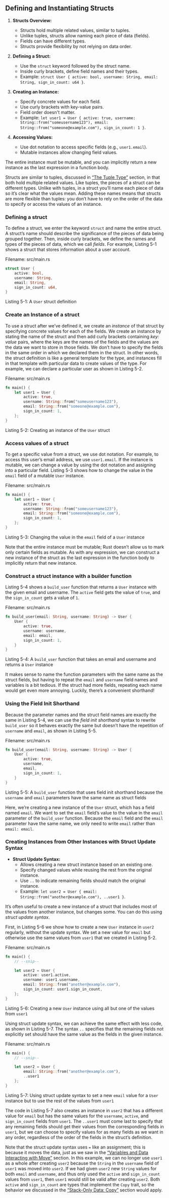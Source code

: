 ## Defining and Instantiating Structs

1. **Structs Overview:**
   - Structs hold multiple related values, similar to tuples.
   - Unlike tuples, structs allow naming each piece of data (fields).
   - Fields can have different types.
   - Structs provide flexibility by not relying on data order.

2. **Defining a Struct:**
   - Use the `struct` keyword followed by the struct name.
   - Inside curly brackets, define field names and their types.
   - Example: `struct User { active: bool, username: String, email: String, sign_in_count: u64 }`.

3. **Creating an Instance:**
   - Specify concrete values for each field.
   - Use curly brackets with key-value pairs.
   - Field order doesn't matter.
   - Example: `let user1 = User { active: true, username: String::from("someusername123"), email: String::from("someone@example.com"), sign_in_count: 1 }`.

4. **Accessing Values:**
   - Use dot notation to access specific fields (e.g., `user1.email`).
   - Mutable instances allow changing field values.

The entire instance must be mutable, and you can implicitly return a new instance as the last expression in a function body.

Structs are similar to tuples, discussed in [“The Tuple Type”](https://doc.rust-lang.org/book/ch03-02-data-types.html#the-tuple-type) section, in that both hold multiple related values. Like tuples, the pieces of a struct can be different types. Unlike with tuples, in a struct you’ll name each piece of data so it’s clear what the values mean. Adding these names means that structs are more flexible than tuples: you don’t have to rely on the order of the data to specify or access the values of an instance.

### Defining a struct

To define a struct, we enter the keyword `struct` and name the entire struct. A struct’s name should describe the significance of the pieces of data being grouped together. Then, inside curly brackets, we define the names and types of the pieces of data, which we call *fields*. For example, Listing 5-1 shows a struct that stores information about a user account.

<span class="filename">Filename: src/main.rs</span>

```rust
struct User {
    active: bool,
    username: String,
    email: String,
    sign_in_count: u64,
}
```

<span class="caption">Listing 5-1: A `User` struct definition</span>

### Create an Instance of a struct

To use a struct after we’ve defined it, we create an *instance* of that struct by specifying concrete values for each of the fields. We create an instance by stating the name of the struct and then add curly brackets containing *key: value* pairs, where the keys are the names of the fields and the values are the data we want to store in those fields. We don’t have to specify the fields in the same order in which we declared them in the struct. In other words, the struct definition is like a general template for the type, and instances fill in that template with particular data to create values of the type. For example, we can declare a particular user as shown in Listing 5-2.

<span class="filename">Filename: src/main.rs</span>

```rust
fn main() {
    let user1 = User {
        active: true,
        username: String::from("someusername123"),
        email: String::from("someone@example.com"),
        sign_in_count: 1,
    };
}
```

<span class="caption">Listing 5-2: Creating an instance of the `User` struct</span>

### Access values of a struct

To get a specific value from a struct, we use dot notation. For example, to access this user’s email address, we use `user1.email`. If the instance is mutable, we can change a value by using the dot notation and assigning into a particular field. Listing 5-3 shows how to change the value in the `email` field of a mutable `User` instance.

<span class="filename">Filename: src/main.rs</span>

```rust
fn main() {
    let user1 = User {
        active: true,
        username: String::from("someusername123"),
        email: String::from("someone@example.com"),
        sign_in_count: 1,
    };
}
```

<span class="caption">Listing 5-3: Changing the value in the `email` field of a
`User` instance</span>

Note that the entire instance must be mutable; Rust doesn’t allow us to mark only certain fields as mutable. As with any expression, we can construct a new instance of the struct as the last expression in the function body to implicitly return that new instance.

### Construct a struct instance with a builder function

Listing 5-4 shows a `build_user` function that returns a `User` instance with the given email and username. The `active` field gets the value of `true`, and the `sign_in_count` gets a value of `1`.

<span class="filename">Filename: src/main.rs</span>

```rust
fn build_user(email: String, username: String) -> User {
    User {
        active: true,
        username: username,
        email: email,
        sign_in_count: 1,
    }
}
```

<span class="caption">Listing 5-4: A `build_user` function that takes an email and username and returns a `User` instance</span>

It makes sense to name the function parameters with the same name as the struct fields, but having to repeat the `email` and `username` field names and variables is a bit tedious. If the struct had more fields, repeating each name would get even more annoying. Luckily, there’s a convenient shorthand!

### Using the Field Init Shorthand

Because the parameter names and the struct field names are exactly the same in Listing 5-4, we can use the *field init shorthand* syntax to rewrite `build_user` so it behaves exactly the same but doesn’t have the repetition of `username` and `email`, as shown in Listing 5-5.

<span class="filename">Filename: src/main.rs</span>

```rust
fn build_user(email: String, username: String) -> User {
    User {
        active: true,
        username,
        email,
        sign_in_count: 1,
    }
}
```

<span class="caption">Listing 5-5: A `build_user` function that uses field init shorthand because the `username` and `email` parameters have the same name as struct fields</span>

Here, we’re creating a new instance of the `User` struct, which has a field named `email`. We want to set the `email` field’s value to the value in the `email` parameter of the `build_user` function. Because the `email` field and the `email` parameter have the same name, we only need to write `email` rather than `email: email`.

### Creating Instances from Other Instances with Struct Update Syntax

- **Struct Update Syntax:**
  - Allows creating a new struct instance based on an existing one.
  - Specify changed values while reusing the rest from the original instance.
  - Use `..` to indicate remaining fields should match the original instance.
  - Example: `let user2 = User { email: String::from("another@example.com"), ..user1 }`.

It’s often useful to create a new instance of a struct that includes most of the values from another instance, but changes some. You can do this using *struct update syntax*.

First, in Listing 5-6 we show how to create a new `User` instance in `user2` regularly, without the update syntax. We set a new value for `email` but otherwise use the same values from `user1` that we created in Listing 5-2.

<span class="filename">Filename: src/main.rs</span>

```rust
fn main() {
    // --snip--

    let user2 = User {
        active: user1.active,
        username: user1.username,
        email: String::from("another@example.com"),
        sign_in_count: user1.sign_in_count,
    };
}
```

<span class="caption">Listing 5-6: Creating a new `User` instance using all but one of the values from `user1`</span>

Using struct update syntax, we can achieve the same effect with less code, as shown in Listing 5-7. The syntax `..` specifies that the remaining fields not explicitly set should have the same value as the fields in the given instance.

<span class="filename">Filename: src/main.rs</span>

```rust
fn main() {
    // --snip--

    let user2 = User {
        email: String::from("another@example.com"),
        ..user1
    };
}
```

<span class="caption">Listing 5-7: Using struct update syntax to set a new `email` value for a `User` instance but to use the rest of the values from `user1`</span>

The code in Listing 5-7 also creates an instance in `user2` that has a different value for `email` but has the same values for the `username`, `active`, and `sign_in_count` fields from `user1`. The `..user1` must come last to specify that any remaining fields should get their values from the corresponding fields in `user1`, but we can choose to specify values for as many fields as we want in any order, regardless of the order of the fields in the struct’s definition.

Note that the struct update syntax uses `=` like an assignment; this is because it moves the data, just as we saw in the [“Variables and Data Interacting with Move”](https://doc.rust-lang.org/book/ch04-01-what-is-ownership.html#variables-and-data-interacting-with-move) section. In this example, we can no longer use `user1` as a whole after creating `user2` because the `String` in the `username` field of `user1` was moved into `user2`. If we had given `user2` new `String` values for both `email` and `username`, and thus only used the `active` and `sign_in_count` values from `user1`, then `user1` would still be valid after creating `user2`. Both `active` and `sign_in_count` are types that implement the `Copy` trait, so the behavior we discussed in the [“Stack-Only Data: Copy”](https://doc.rust-lang.org/book/ch04-01-what-is-ownership.html#stack-only-data-copy) section would apply.
